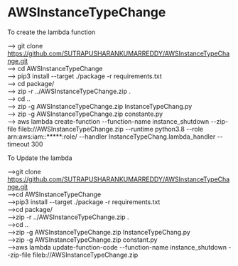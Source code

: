 # AWSInstanceTypeChange

To create the lambda function <br />

--> git clone https://github.com/SUTRAPUSHARANKUMARREDDY/AWSInstanceTypeChange.git <br />
--> cd AWSInstanceTypeChange <br />
--> pip3 install --target ./package -r requirements.txt <br />
--> cd package/ <br />
--> zip -r ../AWSInstanceTypeChange.zip . <br />
--> cd .. <br />
--> zip -g AWSInstanceTypeChange.zip InstanceTypeChang.py <br />
--> zip -g AWSInstanceTypeChange.zip constante.py <br />
--> aws lambda create-function --function-name instance_shutdown --zip-file fileb://AWSInstanceTypeChange.zip --runtime python3.8 --role arn:aws:iam::*****:role/ --handler InstanceTypeChang.lambda_handler --timeout 300 <br />



To Update the lambda <br />

-->git clone https://github.com/SUTRAPUSHARANKUMARREDDY/AWSInstanceTypeChange.git <br />
-->cd AWSInstanceTypeChange <br />
-->pip3 install --target ./package -r requirements.txt <br />
-->cd package/ <br />
-->zip -r ../AWSInstanceTypeChange.zip . <br />
-->cd .. <br />
-->zip -g AWSInstanceTypeChange.zip InstanceTypeChang.py <br />
-->zip -g AWSInstanceTypeChange.zip constant.py <br />
-->aws lambda update-function-code --function-name instance_shutdown --zip-file fileb://AWSInstanceTypeChange.zip <br />
